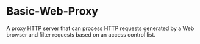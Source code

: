 # Basic-Web-Proxy
A proxy HTTP server that can process HTTP requests generated by a Web browser and filter requests based on an access control list.
